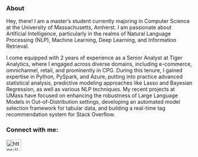 

### About

Hey, there! I am a master’s student currently majoring in Computer Science at the University of Massachusetts, Amherst. I am passionate about Artificial Intelligence, particularly in the realms of Natural Language Processing (NLP), Machine Learning, Deep Learning, and Information Retrieval.

I come equipped with 2 years of experience as a Senior Analyst at Tiger Analytics, where I engaged across diverse domains, including e-commerce, omnichannel, retail, and prominently in CPG. During this tenure, I gained expertise in Python, PySpark, and Azure, putting into practice advanced statistical analysis, predictive modeling approaches like Lasso and Bayesian Regression, as well as various NLP techniques. My recent projects at UMass have focused on enhancing the robustness of Large Language Models in Out-of-Distribution settings, developing an automated model selection framework for tabular data, and building a real-time tag recommendation system for Stack Overflow.


<h3 align="left">Connect with me:</h3>
<p align="left">
<a href="https://www.linkedin.com/in/priya-yarrabolu/" target="blank"><img align="center" src="https://raw.githubusercontent.com/rahuldkjain/github-profile-readme-generator/master/src/images/icons/Social/linked-in-alt.svg" alt="https://www.linkedin.com/in/priya-yarrabolu/" height="30" width="40" /></a>
</p>




<!--
**yarrap/yarrap** is a ✨ _special_ ✨ repository because its `README.md` (this file) appears on your GitHub profile.

![logo](https://github.com/yarrap/yarrap/blob/main/Data%20science.jpg)

Here are some ideas to get you started:

- 🔭 I’m currently working on ...
- 🌱 I’m currently learning ...
- 👯 I’m looking to collaborate on ...
- 🤔 I’m looking for help with ...
- 💬 Ask me about ...
- 📫 How to reach me: ...
- 😄 Pronouns: ...
- ⚡ Fun fact: ...
-->
